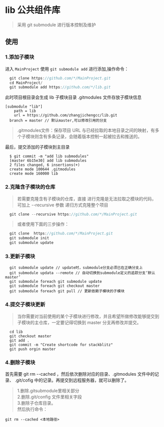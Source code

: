 <!--
 * @Author: your name
 * @Date: 2020-04-13 16:03:05
 * @LastEditTime: 2020-04-13 16:49:10
 * @LastEditors: Please set LastEditors
 * @Description: In User Settings Edit
 * @FilePath: \blog5.0\lib\README.md
 -->
# lib 公共组件库
> 采用 git submodule 进行版本控制及维护

## 使用

### 1.添加子模块
进入 `MainProject` 使用 `git submodule add` 进行添加,操作命令：

``` js
  git clone https://github.com/*/MainProject.git
  cd MainProject/
  git submodule add https://github.com/*/lib.git
```
此时项目根目录会生成 lib 子模块目录 .gitmodules 文件存放子模块信息

``` base
[submodule "lib"]
	path = lib
	url = https://github.com/zhangjichengcc/lib.git
  branch = master // 默认master,可以修改引用的分支
```
>.gitmodules文件：保存项目 URL 与已经拉取的本地目录之间的映射，有多个子模块则含有多条记录，会随着版本控制一起被拉去和推送的。

最后，提交添加的子模块到主目录

``` base
  $ git commit -m "add lib submodules"
  [master 6b15e30] add lib submodules
  2 files changed, 6 insertions(+)
  create mode 100644 .gitmodules
  create mode 160000 lib
```

### 2.克隆含子模块的仓库

>若需要克隆含有子模块的仓库，直接 进行克隆是无法拉取之模块的代码，可加上 --recursive 参数 递归方式克隆整个项目
``` js
  git clone --recursive https://github.com/*/MainProject.git
```

>或者使用下面的三步操作：
``` js
  git clone  https://github.com/*/MainProject.git
  git submodule init
  git submodule update
```

### 3.更新子模块

``` base
  git submodule update // update时，submodule分支必须已在正确分支上
  git submodule updata --remote // 自动切换到submodule定义的追踪分支‘默认master’
  git submodule foreach git submodule update
  git submodule foreach git checkout master
  git submodule foreach git pull // 更新依赖子模块的子模块
```

### 4.提交子模块更新
>当你需要对当前使用的某个子模块进行修改，并且希望所做修改能够提交到子模块的主仓库，一定要记得切换到 master 分支再修改并提交。

``` base
  cd lib
  git checkout master
  git add .
  git commit -m "Create shortcode for stackblitz"
  git push orgin master
```

### 4.删除子模块
首先需要 git rm --cached ，然后依次删除对应的目录、.gitmodules 文件中的记录、 .git/cofig 中的记录。再提交到远程服务器，就可以删除了。

>1.删除.gitsubmodule里相关部分    
2.删除.git/config 文件里相关字段     
3.删除子仓库目录。     
然后执行命令：    
``` base
git rm --cached <本地路径>
```
